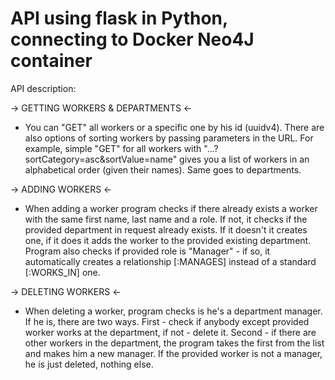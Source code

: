 # API using flask in Python, connecting to Docker Neo4J container

API description:

-> GETTING WORKERS & DEPARTMENTS <-

- You can "GET" all workers or a specific one by his id (uuidv4). There are also options of sorting workers by passing parameters in the URL. For example, simple "GET" for all workers with "...?sortCategory=asc&sortValue=name" gives you a list of workers in an alphabetical order (given their names). Same goes to departments.

-> ADDING WORKERS <-

- When adding a worker program checks if there already exists a worker with the same first name, last name and a role. If not, it checks if the provided department in request already exists. If it doesn't it creates one, if it does it adds the worker to the provided existing department. Program also checks if provided role is "Manager" - if so, it automatically creates a relationship [:MANAGES] instead of a standard [:WORKS_IN] one.

-> DELETING WORKERS <-

- When deleting a worker, program checks is he's a department manager. If he is, there are two ways. First - check if anybody except provided worker works at the department, if not - delete it. Second - if there are other workers in the department, the program takes the first from the list and makes him a new manager. If the provided worker is not a manager, he is just deleted, nothing else.


